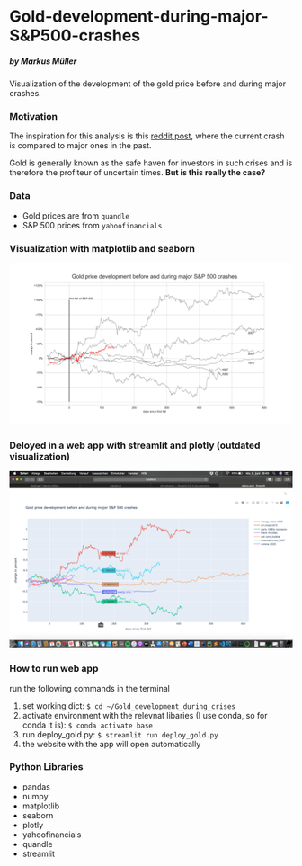 # Gold-development-during-major-S&P500-crashes
##### by Markus Müller
Visualization of the development of the gold price before and during major crashes.

### Motivation
The inspiration for this analysis is this <a href='https://www.reddit.com/r/dataisbeautiful/comments/fjvtt5/oc_current_market_sell_off_compared_to_major_ones/'> reddit post</a>, where the current crash is compared to major ones in the past.

Gold is generally known as the safe haven for investors in such crises and is therefore the profiteur of uncertain times. <b>But is this really the case?</b>

### Data
- Gold prices are from `quandle`
- S&P 500 prices from `yahoofinancials`

### Visualization with matplotlib and seaborn 

![gold_development](images/Gold_price_development_during_crashes.png)

### Deloyed in a web app with streamlit and plotly (outdated visualization)

![streamlit](images/Screenshot_streamlit_plotly.png)

### How to run web app
run the following commands in the terminal
1. set working dict:
`$ cd ~/Gold_development_during_crises`
2. activate environment with the relevnat libaries (I use conda, so for conda it is):
`$ conda activate base`
3. run deploy_gold.py:
`$ streamlit run deploy_gold.py`
4. the website with the app will open automatically


### Python Libraries
- pandas
- numpy
- matplotlib
- seaborn 
- plotly
- yahoofinancials
- quandle
- streamlit
